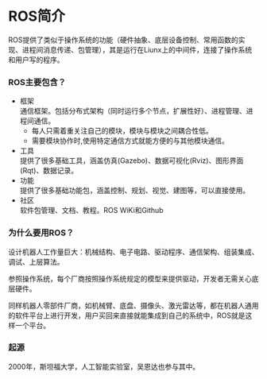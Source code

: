# ROS简介

ROS提供了类似于操作系统的功能（硬件抽象、底层设备控制、常用函数的实现、进程间消息传递、包管理），其是运行在Liunx上的中间件，连接了操作系统和用户写的程序。  

### ROS主要包含？

* 框架  
    通信框架。包括分布式架构（同时运行多个节点，扩展性好）、进程管理、进程间通信。  
    * 每人只需着重关注自己的模块，模块与模块之间耦合性低。
    * 需要模块协作时,使用特定通信方式就能方便的与其他模块通信。  
* 工具  
    提供了很多基础工具，涵盖仿真(Gazebo)、数据可视化(Rviz)、图形界面(Rqt)、数据记录。  
* 功能  
    提供了很多基础功能包，涵盖控制、规划、视觉、建图等，可以直接使用。  
* 社区  
    软件包管理、文档、教程。ROS WiKi和Github



### 为什么要用ROS？

设计机器人工作量巨大：机械结构、电子电路、驱动程序、通信架构、组装集成、调试、上层算法。

参照操作系统，每个厂商按照操作系统规定的模型来提供驱动，开发者无需关心底层硬件。

同样机器人零部件厂商，如机械臂、底盘、摄像头、激光雷达等，都在机器人通用的软件平台上进行开发，用户买回来直接就能集成到自己的系统中，ROS就是这样一个平台。

### 起源

2000年，斯坦福大学，人工智能实验室，吴恩达也参与其中。